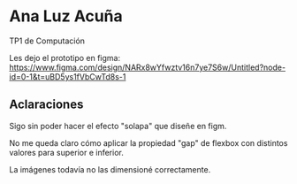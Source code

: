 # Ana Luz Acuña
TP1 de Computación

Les dejo el prototipo en figma: https://www.figma.com/design/NARx8wYfwztv16n7ye7S6w/Untitled?node-id=0-1&t=uBD5ys1fVbCwTd8s-1

## Aclaraciones

Sigo sin poder hacer el efecto "solapa" que diseñe en figm.

No me queda claro cómo aplicar la propiedad "gap" de flexbox con distintos valores para superior e inferior.

La imágenes todavía no las dimensioné correctamente.
